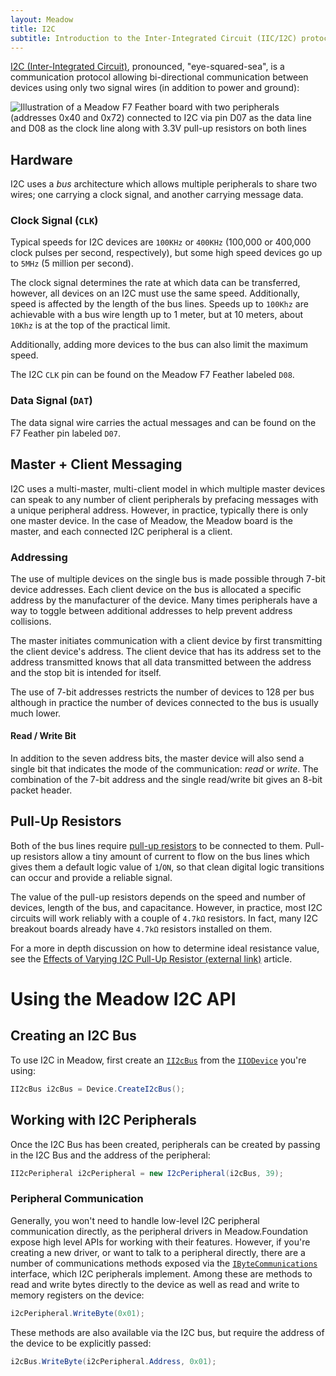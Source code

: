 ```yaml
---
layout: Meadow
title: I2C
subtitle: Introduction to the Inter-Integrated Circuit (IIC/I2C) protocol.
---
```


[I2C (Inter-Integrated Circuit)](https://en.wikipedia.org/wiki/I%C2%B2C), pronounced, "eye-squared-sea", is a communication protocol allowing bi-directional communication between devices using only two signal wires (in addition to power and ground):

![Illustration of a Meadow F7 Feather board with two peripherals (addresses 0x40 and 0x72) connected to I2C via pin D07 as the data line and D08 as the clock line along with 3.3V pull-up resistors on both lines](I2C_Circuit.svg)

## Hardware

I2C uses a _bus_ architecture which allows multiple peripherals to share two wires; one carrying a clock signal, and another carrying message data.

### Clock Signal (`CLK`)

Typical speeds for I2C devices are `100KHz` or `400KHz` (100,000 or 400,000 clock pulses per second, respectively), but some high speed devices go up to `5MHz` (5 million per second).

The clock signal determines the rate at which data can be transferred, however, all devices on an I2C must use the same speed. Additionally, speed is affected by the length of the bus lines. Speeds up to `100Khz` are achievable with a bus wire length up to 1 meter, but at 10 meters, about `10Khz` is at the top of the practical limit.

Additionally, adding more devices to the bus can also limit the maximum speed.

The I2C `CLK` pin can be found on the Meadow F7 Feather labeled `D08`.

### Data Signal (`DAT`)

The data signal wire carries the actual messages and can be found on the F7 Feather pin labeled `D07`.

## Master + Client Messaging

I2C uses a multi-master, multi-client model in which multiple master devices can speak to any number of client peripherals by prefacing messages with a unique peripheral address. However, in practice, typically there is only one master device. In the case of Meadow, the Meadow board is the master, and each connected I2C peripheral is a client.

### Addressing

The use of multiple devices on the single bus is made possible through 7-bit device addresses. Each client device on the bus is allocated a specific address by the manufacturer of the device. Many times peripherals have a way to toggle between additional addresses to help prevent address collisions.

The master initiates communication with a client device by first transmitting the client device's address. The client device that has its address set to the address transmitted knows that all data transmitted between the address and the stop bit is intended for itself.

The use of 7-bit addresses restricts the number of devices to 128 per bus although in practice the number of devices connected to the bus is usually much lower.

#### Read / Write Bit

In addition to the seven address bits, the master device will also send a single bit that indicates the mode of the communication: _read_ or _write_. The combination of the 7-bit address and the single read/write bit gives an 8-bit packet header.

## Pull-Up Resistors

Both of the bus lines require [pull-up resistors](/Hardware/Tutorials/Electronics/Part4/PullUp_PullDown_Resistors/) to be connected to them. Pull-up resistors allow a tiny amount of current to flow on the bus lines which gives them a default logic value of `1`/`ON`, so that clean digital logic transitions can occur and provide a reliable signal.

The value of the pull-up resistors depends on the speed and number of devices, length of the bus, and capacitance. However, in practice, most I2C circuits will work reliably with a couple of `4.7kΩ` resistors. In fact, many I2C breakout boards already have `4.7kΩ` resistors installed on them.

For a more in depth discussion on how to determine ideal resistance value, see the [Effects of Varying I2C Pull-Up Resistor (external link)](http://dsscircuits.com/articles/effects-of-varying-i2c-pull-up-resistors) article.

# Using the Meadow I2C API

## Creating an I2C Bus

To use I2C in Meadow, first create an [`II2cBus`](/docs/api/Meadow/Meadow.Hardware.II2cBus.html) from the [`IIODevice`](/docs/api/Meadow/Meadow.Hardware.IIODevice.html) you're using:

```csharp
II2cBus i2cBus = Device.CreateI2cBus();
```

## Working with I2C Peripherals

Once the I2C Bus has been created, peripherals can be created by passing in the I2C Bus and the address of the peripheral:

```csharp
II2cPeripheral i2cPeripheral = new I2cPeripheral(i2cBus, 39);
```

### Peripheral Communication

Generally, you won't need to handle low-level I2C peripheral communication directly, as the peripheral drivers in Meadow.Foundation expose high level APIs for working with their features. However, if you're creating a new driver, or want to talk to a peripheral directly, there are a number of communications methods exposed via the [`IByteCommunications`](/docs/api/Meadow/Meadow.Hardware.IByteCommunications.html) interface, which I2C peripherals implement. Among these are methods to read and write bytes directly to the device as well as read and write to memory registers on the device:

```csharp
i2cPeripheral.WriteByte(0x01);
```

These methods are also available via the I2C bus, but require the address of the device to be explicitly passed:

```csharp
i2cBus.WriteByte(i2cPeripheral.Address, 0x01);
```

